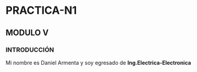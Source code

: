 # PRACTICA-N1
## MODULO V
### INTRODUCCIÓN
Mi nombre es Daniel Armenta y soy egresado de **Ing.Electrica-Electronica**
